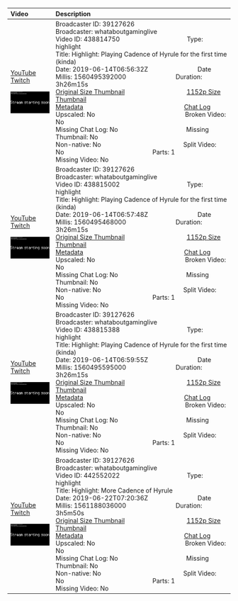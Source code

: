 |Video|Description|
|:---|:---|
|[YouTube](https://www.youtube.com/)<br>[Twitch](https://www.twitch.tv/videos/438814750)<br><br>[<img src="../../../../../39127626/videos/thumbnails_1152p/2019/6/1560495392000_2019_06_14T06_56_32Z_39127626_438814750_videos_thumbnails_1152p_thumb438814750-2048x1152.jpg" width="200">](https://www.youtube.com/)|Broadcaster ID: 39127626          Broadcaster: whataboutgaminglive<br>Video ID: 438814750             Type: highlight<br>Title: Highlight: Playing Cadence of Hyrule for the first time (kinda)<br>Date: 2019-06-14T06:56:32Z        Date Millis: 1560495392000        Duration: 3h26m15s<br>[Original Size Thumbnail](../../../../../39127626/videos/thumbnails_orig/2019/6/1560495392000_2019_06_14T06_56_32Z_39127626_438814750_videos_thumbnails_orig_thumb438814750-0x0.jpg)          [1152p Size Thumbnail](../../../../../39127626/videos/thumbnails_1152p/2019/6/1560495392000_2019_06_14T06_56_32Z_39127626_438814750_videos_thumbnails_1152p_thumb438814750-2048x1152.jpg)<br>[Metadata](../../../../../39127626/videos/metadata/2019/6/1560495392000_2019_06_14T06_56_32Z_39127626_438814750_video_metadata.json)                 [Chat Log](../../../../../39127626/videos/chatlogs/2019/6/2019-06-14T06_56_32Z_39127626_438814750_chat.json)<br>Upscaled: No                Broken Video: No<br>Missing Chat Log: No           Missing Thumbnail: No<br>Non-native: No              Split Video: No               Parts: 1<br>Missing Video: No
|[YouTube](https://www.youtube.com/)<br>[Twitch](https://www.twitch.tv/videos/438815002)<br><br>[<img src="../../../../../39127626/videos/thumbnails_1152p/2019/6/1560495468000_2019_06_14T06_57_48Z_39127626_438815002_videos_thumbnails_1152p_thumb438815002-2048x1152.jpg" width="200">](https://www.youtube.com/)|Broadcaster ID: 39127626          Broadcaster: whataboutgaminglive<br>Video ID: 438815002             Type: highlight<br>Title: Highlight: Playing Cadence of Hyrule for the first time (kinda)<br>Date: 2019-06-14T06:57:48Z        Date Millis: 1560495468000        Duration: 3h26m15s<br>[Original Size Thumbnail](../../../../../39127626/videos/thumbnails_orig/2019/6/1560495468000_2019_06_14T06_57_48Z_39127626_438815002_videos_thumbnails_orig_thumb438815002-0x0.jpg)          [1152p Size Thumbnail](../../../../../39127626/videos/thumbnails_1152p/2019/6/1560495468000_2019_06_14T06_57_48Z_39127626_438815002_videos_thumbnails_1152p_thumb438815002-2048x1152.jpg)<br>[Metadata](../../../../../39127626/videos/metadata/2019/6/1560495468000_2019_06_14T06_57_48Z_39127626_438815002_video_metadata.json)                 [Chat Log](../../../../../39127626/videos/chatlogs/2019/6/2019-06-14T06_57_48Z_39127626_438815002_chat.json)<br>Upscaled: No                Broken Video: No<br>Missing Chat Log: No           Missing Thumbnail: No<br>Non-native: No              Split Video: No               Parts: 1<br>Missing Video: No
|[YouTube](https://www.youtube.com/)<br>[Twitch](https://www.twitch.tv/videos/438815388)<br><br>[<img src="../../../../../39127626/videos/thumbnails_1152p/2019/6/1560495595000_2019_06_14T06_59_55Z_39127626_438815388_videos_thumbnails_1152p_thumb438815388-2048x1152.jpg" width="200">](https://www.youtube.com/)|Broadcaster ID: 39127626          Broadcaster: whataboutgaminglive<br>Video ID: 438815388             Type: highlight<br>Title: Highlight: Playing Cadence of Hyrule for the first time (kinda)<br>Date: 2019-06-14T06:59:55Z        Date Millis: 1560495595000        Duration: 3h26m15s<br>[Original Size Thumbnail](../../../../../39127626/videos/thumbnails_orig/2019/6/1560495595000_2019_06_14T06_59_55Z_39127626_438815388_videos_thumbnails_orig_thumb438815388-0x0.jpg)          [1152p Size Thumbnail](../../../../../39127626/videos/thumbnails_1152p/2019/6/1560495595000_2019_06_14T06_59_55Z_39127626_438815388_videos_thumbnails_1152p_thumb438815388-2048x1152.jpg)<br>[Metadata](../../../../../39127626/videos/metadata/2019/6/1560495595000_2019_06_14T06_59_55Z_39127626_438815388_video_metadata.json)                 [Chat Log](../../../../../39127626/videos/chatlogs/2019/6/2019-06-14T06_59_55Z_39127626_438815388_chat.json)<br>Upscaled: No                Broken Video: No<br>Missing Chat Log: No           Missing Thumbnail: No<br>Non-native: No              Split Video: No               Parts: 1<br>Missing Video: No
|[YouTube](https://www.youtube.com/)<br>[Twitch](https://www.twitch.tv/videos/442552022)<br><br>[<img src="../../../../../39127626/videos/thumbnails_1152p/2019/6/1561188036000_2019_06_22T07_20_36Z_39127626_442552022_videos_thumbnails_1152p_thumb442552022-2048x1152.jpg" width="200">](https://www.youtube.com/)|Broadcaster ID: 39127626          Broadcaster: whataboutgaminglive<br>Video ID: 442552022             Type: highlight<br>Title: Highlight: More Cadence of Hyrule<br>Date: 2019-06-22T07:20:36Z        Date Millis: 1561188036000        Duration: 3h5m50s<br>[Original Size Thumbnail](../../../../../39127626/videos/thumbnails_orig/2019/6/1561188036000_2019_06_22T07_20_36Z_39127626_442552022_videos_thumbnails_orig_thumb442552022-0x0.jpg)          [1152p Size Thumbnail](../../../../../39127626/videos/thumbnails_1152p/2019/6/1561188036000_2019_06_22T07_20_36Z_39127626_442552022_videos_thumbnails_1152p_thumb442552022-2048x1152.jpg)<br>[Metadata](../../../../../39127626/videos/metadata/2019/6/1561188036000_2019_06_22T07_20_36Z_39127626_442552022_video_metadata.json)                 [Chat Log](../../../../../39127626/videos/chatlogs/2019/6/2019-06-22T07_20_36Z_39127626_442552022_chat.json)<br>Upscaled: No                Broken Video: No<br>Missing Chat Log: No           Missing Thumbnail: No<br>Non-native: No              Split Video: No               Parts: 1<br>Missing Video: No
